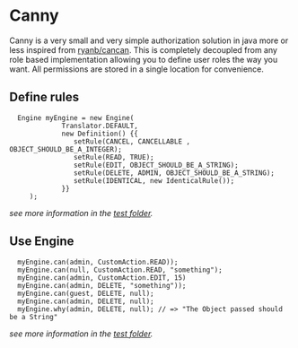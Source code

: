 Canny
=====

Canny is a very small and very simple authorization solution in java more or less inspired from [ryanb/cancan](http://github.com/ryanb/cancan).
This is completely decoupled from any role based implementation allowing you to define user roles the way you want. All permissions are stored in a single location for convenience.

Define rules
------------

      Engine myEngine = new Engine(
                 Translator.DEFAULT,
                 new Definition() {{
                    setRule(CANCEL, CANCELLABLE , OBJECT_SHOULD_BE_A_INTEGER);
                    setRule(READ, TRUE);
                    setRule(EDIT, OBJECT_SHOULD_BE_A_STRING);
                    setRule(DELETE, ADMIN, OBJECT_SHOULD_BE_A_STRING);
                    setRule(IDENTICAL, new IdenticalRule());
                 }}
         );
         
_see more information in the [test folder](http://github.com/eltados/canny/tree/master/src/test/)._

Use Engine
----------
      myEngine.can(admin, CustomAction.READ)); 
      myEngine.can(null, CustomAction.READ, "something");
      myEngine.can(admin, CustomAction.EDIT, 15)
      myEngine.can(admin, DELETE, "something"));
      myEngine.can(guest, DELETE, null);
      myEngine.can(admin, DELETE, null);
      myEngine.why(admin, DELETE, null); // => "The Object passed should be a String"

_see more information in the [test folder](http://github.com/eltados/canny/tree/master/src/test/)._

